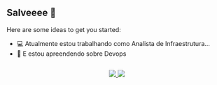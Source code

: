 ## Salveeee 👋 

Here are some ideas to get you started:

- 💻 Atualmente estou trabalhando como Analista de Infraestrutura...
- 📖 E estou apreendendo sobre Devops

##

<p align="center">
  <a href="https://skillicons.dev">
    <a href=https://www.linkedin.com/in/wellingtoncls/><img src="https://skillicons.dev/icons?i=linkedin "/>
    <img src="https://skillicons.dev/icons?i=apple,linux,aws,kubernetes,docker" />
  </a>
</p>
